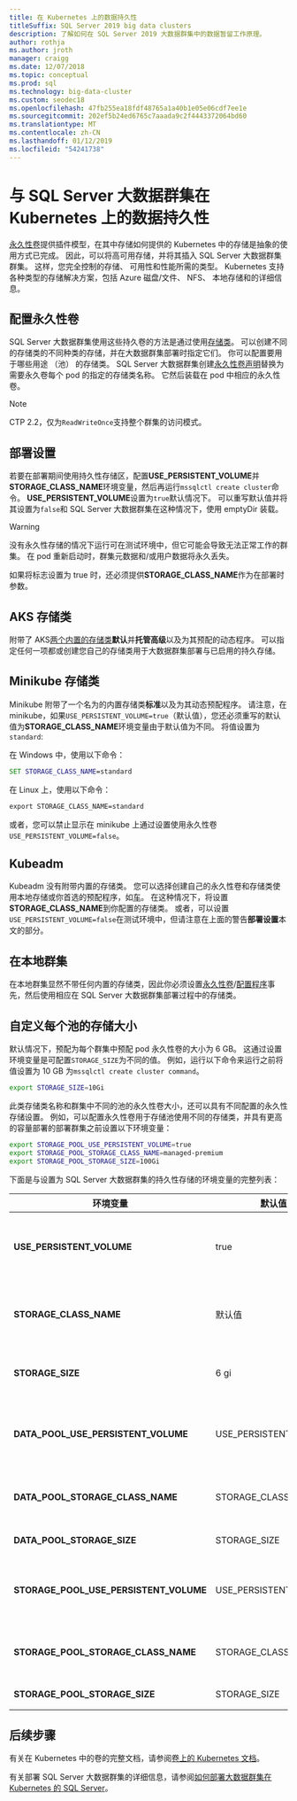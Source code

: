 ```yaml
---
title: 在 Kubernetes 上的数据持久性
titleSuffix: SQL Server 2019 big data clusters
description: 了解如何在 SQL Server 2019 大数据群集中的数据暂留工作原理。
author: rothja
ms.author: jroth
manager: craigg
ms.date: 12/07/2018
ms.topic: conceptual
ms.prod: sql
ms.technology: big-data-cluster
ms.custom: seodec18
ms.openlocfilehash: 47fb255ea18fdf48765a1a40b1e05e06cdf7ee1e
ms.sourcegitcommit: 202ef5b24ed6765c7aaada9c2f4443372064bd60
ms.translationtype: MT
ms.contentlocale: zh-CN
ms.lasthandoff: 01/12/2019
ms.locfileid: "54241738"
---
```

# <a name="data-persistence-with-sql-server-big-data-cluster-on-kubernetes"></a>与 SQL Server 大数据群集在 Kubernetes 上的数据持久性

[永久性卷](https://kubernetes.io/docs/concepts/storage/persistent-volumes/)提供插件模型，在其中存储如何提供的 Kubernetes 中的存储是抽象的使用方式已完成。 因此，可以将高可用存储，并将其插入 SQL Server 大数据群集群集。 这样，您完全控制的存储、 可用性和性能所需的类型。 Kubernetes 支持各种类型的存储解决方案，包括 Azure 磁盘/文件、 NFS、 本地存储和的详细信息。

## <a name="configure-persistent-volumes"></a>配置永久性卷

SQL Server 大数据群集使用这些持久卷的方法是通过使用[存储类](https://kubernetes.io/docs/concepts/storage/storage-classes/)。 可以创建不同的存储类的不同种类的存储，并在大数据群集部署时指定它们。 你可以配置要用于哪些用途 （池） 的存储类。 SQL Server 大数据群集创建[永久性卷声明](https://kubernetes.io/docs/concepts/storage/persistent-volumes/#persistentvolumeclaims)替换为需要永久卷每个 pod 的指定的存储类名称。 它然后装载在 pod 中相应的永久性卷。

> [!NOTE]
> CTP 2.2，仅为`ReadWriteOnce`支持整个群集的访问模式。

## <a name="deployment-settings"></a>部署设置

若要在部署期间使用持久性存储区，配置**USE_PERSISTENT_VOLUME**并**STORAGE_CLASS_NAME**环境变量，然后再运行`mssqlctl create cluster`命令。 **USE_PERSISTENT_VOLUME**设置为`true`默认情况下。 可以重写默认值并将其设置为`false`和 SQL Server 大数据群集在这种情况下，使用 emptyDir 装载。 

> [!WARNING]
> 没有永久性存储的情况下运行可在测试环境中，但它可能会导致无法正常工作的群集。 在 pod 重新启动时，群集元数据和/或用户数据将永久丢失。

如果将标志设置为 true 时，还必须提供**STORAGE_CLASS_NAME**作为在部署时参数。

## <a name="aks-storage-classes"></a>AKS 存储类

附带了 AKS[两个内置的存储类](https://docs.microsoft.com/azure/aks/azure-disks-dynamic-pv)**默认**并**托管高级**以及为其预配的动态程序。 可以指定任何一项都或创建您自己的存储类用于大数据群集部署与已启用的持久存储。

## <a name="minikube-storage-class"></a>Minikube 存储类

Minikube 附带了一个名为的内置存储类**标准**以及为其动态预配程序。 请注意，在 minikube，如果`USE_PERSISTENT_VOLUME=true`（默认值），您还必须重写的默认值为**STORAGE_CLASS_NAME**环境变量由于默认值为不同。 将值设置为`standard`: 

在 Windows 中，使用以下命令：

```cmd
SET STORAGE_CLASS_NAME=standard
```

在 Linux 上，使用以下命令：

```cmd
export STORAGE_CLASS_NAME=standard
```

或者，您可以禁止显示在 minikube 上通过设置使用永久性卷`USE_PERSISTENT_VOLUME=false`。

## <a name="kubeadm"></a>Kubeadm

Kubeadm 没有附带内置的存储类。 您可以选择创建自己的永久性卷和存储类使用本地存储或你首选的预配程序，如[车](https://github.com/rook/rook)。 在这种情况下，将设置**STORAGE_CLASS_NAME**到你配置的存储类。 或者，可以设置`USE_PERSISTENT_VOLUME=false`在测试环境中，但请注意在上面的警告**部署设置**本文的部分。  

## <a name="on-premises-cluster"></a>在本地群集

在本地群集显然不带任何内置的存储类，因此你必须设置[永久性卷](https://kubernetes.io/docs/concepts/storage/persistent-volumes/)/[配置程序](https://kubernetes.io/docs/concepts/storage/dynamic-provisioning/)事先，然后使用相应在 SQL Server 大数据群集部署过程中的存储类。

## <a name="customize-storage-size-for-each-pool"></a>自定义每个池的存储大小
默认情况下，预配为每个群集中预配 pod 永久性卷的大小为 6 GB。 这通过设置环境变量是可配置`STORAGE_SIZE`为不同的值。 例如，运行以下命令来运行之前将值设置为 10 GB 为`mssqlctl create cluster command`。

```bash
export STORAGE_SIZE=10Gi
```

此类存储类名称和群集中不同的池的永久性卷大小，还可以具有不同配置的永久性存储设置。 例如，可以配置永久性卷用于存储池使用不同的存储类，并具有更高的容量部署的部署群集之前设置以下环境变量：

```bash
export STORAGE_POOL_USE_PERSISTENT_VOLUME=true
export STORAGE_POOL_STORAGE_CLASS_NAME=managed-premium
export STORAGE_POOL_STORAGE_SIZE=100Gi
```

下面是与设置为 SQL Server 大数据群集的持久性存储的环境变量的完整列表：

| 环境变量 | 默认值 | Description |
|---|---|---|
| **USE_PERSISTENT_VOLUME** | true | `true` 若要使用 Kubernetes 永久性卷声明 pod 存储。 `false` 使用临时主机存储为 pod 存储。 |
| **STORAGE_CLASS_NAME** | 默认值 | 如果`USE_PERSISTENT_VOLUME`是`true`这指示要使用的 Kubernetes 存储类的名称。 |
| **STORAGE_SIZE** | 6 gi | 如果`USE_PERSISTENT_VOLUME`是`true`，这表示每个 pod 的永久性卷大小。 |
| **DATA_POOL_USE_PERSISTENT_VOLUME** | USE_PERSISTENT_VOLUME | `true` 若要使用 Kubernetes 永久性卷声明为 pod 中的数据池。 `false` 要用于数据池 pod 的临时主机存储。 |
| **DATA_POOL_STORAGE_CLASS_NAME** | STORAGE_CLASS_NAME | 指示要用于关联数据池 pod 使用永久性卷的 Kubernetes 存储类的名称。|
| **DATA_POOL_STORAGE_SIZE** | STORAGE_SIZE |指示数据池中每个 pod 的永久性卷大小。 |
| **STORAGE_POOL_USE_PERSISTENT_VOLUME** | USE_PERSISTENT_VOLUME | `true` 若要使用 Kubernetes 永久性卷声明为存储池中的 pod。 `false` 要用于存储池 pod 的临时主机存储。|
| **STORAGE_POOL_STORAGE_CLASS_NAME** | STORAGE_CLASS_NAME | TIndicates Kubernetes 存储类用于与存储池 pod 相关联的持久卷的名称。 |
| **STORAGE_POOL_STORAGE_SIZE** | STORAGE_SIZE | 指示在存储池中每个 pod 的永久性卷大小。 |

## <a name="next-steps"></a>后续步骤

有关在 Kubernetes 中的卷的完整文档，请参阅[卷上的 Kubernetes 文档](https://kubernetes.io/docs/concepts/storage/volumes/)。

有关部署 SQL Server 大数据群集的详细信息，请参阅[如何部署大数据群集在 Kubernetes 的 SQL Server](deployment-guidance.md)。

